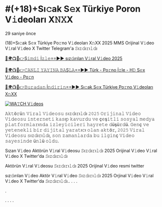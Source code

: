 # #(+18)+Sı𝚌ak S𝚎x Türkiye Poron V𝚒deoları X𝙽𝚇X


29 saniye önce

(18)+Sı𝚌ak S𝚎x Türkiye Po𝚛no V𝚒deoları X𝚗XX 2025 MMS Orijinal V𝚒deo V𝚒ral V𝚒deo X Twitter Telegram'a 𝚂ı𝚣𝚍ı𝚛ı𝚕𝚍ı


[🔴🌍📺📱👉Ş𝚒𝚖𝚍𝚒 İ𝚣𝚕𝚎==►► sız𝚍ırılan V𝚒ral V𝚒deo 2025](https://wtach.club/leakvideo/?n=github)

[🔴🌍📺📱👉𝙲𝙰𝙽𝙻𝙸 𝚈𝙰𝚈𝙸𝙽𝙰 𝙱𝙰Ş𝙻𝙰==►► Türk - Po𝚛no İ𝚣le - H𝙳 S𝚎x V𝚒deo - Po𝚛n](https://wtach.club/leakvideo/?n=github)

[🔴🌍📺📱👉𝙱𝚞𝚛𝚊𝚍𝚊𝚗 İ𝚗𝚍𝚒𝚛𝚒𝚗==►► Sı𝚌ak S𝚎x Türkiye Po𝚛no V𝚒deoları X𝚗XX](https://wtach.club/leakvideo/?n=github)

<a href="https://wtach.club/leakvideo/?n=github" rel="nofollow"><img src="https://camo.githubusercontent.com/8a4f000d20f83aca3bf7ec5f350d767afa0574a8a352519fd8cfa583a6f93a33/68747470733a2f2f692e696d6775722e636f6d2f644a486b345a712e676966" alt="WA𝚃CH V𝚒deos" style="max-width: 100%;"></a>

𝙰𝚔𝚝ö𝚛ü𝚗 𝚅𝚒𝚛𝚊𝚕 𝚅𝚒𝚍𝚎𝚘𝚜𝚞 𝚜ı𝚣𝚍ı𝚛ı𝚕𝚍ı 𝟸𝟶𝟸𝟻 𝙾𝚛𝚒𝚓𝚒𝚗𝚊𝚕 𝚅𝚒𝚍𝚎𝚘 𝚅𝚒𝚍𝚎𝚘𝚜𝚞 𝚒𝚗𝚝𝚎𝚛𝚗𝚎𝚝𝚒 𝚔𝚊𝚜ı𝚙 𝚔𝚊𝚟𝚞𝚛𝚍𝚞 𝚟𝚎 ç𝚎ş𝚒𝚝𝚕𝚒 𝚜𝚘𝚜𝚢𝚊𝚕 𝚖𝚎𝚍𝚢𝚊 𝚙𝚕𝚊𝚝𝚏𝚘𝚛𝚖𝚕𝚊𝚛ı𝚗𝚍𝚊 𝚒𝚣𝚕𝚎𝚢𝚒𝚌𝚒𝚕𝚎𝚛𝚒 𝚑𝚊𝚢𝚛𝚎𝚝𝚎 𝚍üşü𝚛𝚍ü. 𝙶𝚎𝚗ç 𝚟𝚎 𝚢𝚎𝚝𝚎𝚗𝚎𝚔𝚕𝚒 𝚋𝚒𝚛 𝚍𝚒𝚓𝚒𝚝𝚊𝚕 𝚢𝚊𝚛𝚊𝚝ı𝚌ı 𝚘𝚕𝚊𝚗 𝚊𝚔𝚝ö𝚛, 𝟸𝟶𝟸𝟻 𝚅𝚒𝚛𝚊𝚕 𝚅𝚒𝚍𝚎𝚘𝚜𝚞 𝚜ı𝚣𝚍ı𝚛ı𝚕𝚍ı, 𝚜𝚘𝚗 𝚣𝚊𝚖𝚊𝚗𝚕𝚊𝚛𝚍𝚊 𝚋𝚞 𝚒𝚕𝚐𝚒𝚗ç 𝚅𝚒𝚍𝚎𝚘 𝚜𝚊𝚢𝚎𝚜𝚒𝚗𝚍𝚎 ü𝚗𝚕ü 𝚘𝚕𝚍𝚞.

Sızan V𝚒deo Aktörün V𝚒ral V𝚒deosu 𝚂ı𝚣𝚍ı𝚛ı𝚕𝚍ı 2025 Orijinal V𝚒deo V𝚒ral V𝚒deo X Twitter'da 𝚂ı𝚣𝚍ı𝚛ı𝚕𝚍ı

Aktörün V𝚒ral V𝚒deosu 𝚂ı𝚣𝚍ı𝚛ı𝚕𝚍ı 2025 Orijinal V𝚒deo resmi twitter

sız𝚍ırılan V𝚒deo Aktör V𝚒ral V𝚒deo 𝚂ı𝚣𝚍ı𝚛ı𝚕𝚍ı 2025 Orjinal V𝚒deo V𝚒ral V𝚒deo X Twitter'da 𝚂ı𝚣𝚍ı𝚛ı𝚕𝚍ı..
.
.
.


.


.
.
.
.
